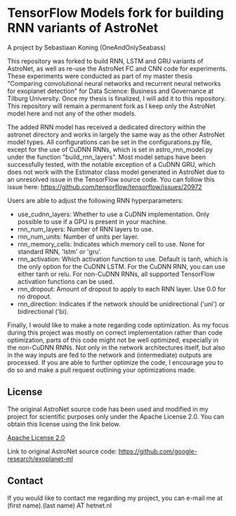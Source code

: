 # TensorFlow Models fork for building RNN variants of AstroNet
A project by Sebastiaan Koning (OneAndOnlySeabass)

This repository was forked to build RNN, LSTM and GRU variants of AstroNet, as well as re-use the AstroNet FC and CNN code for experiments. These experiments were conducted as part of my master thesis "Comparing convolutional neural networks and recurrent neural networks for exoplanet detection" for Data Science: Business and Governance at Tilburg University. Once my thesis is finalized, I will add it to this repository. This repository will remain a permanent fork as I keep only the AstroNet model here and not any of the other models.

The added RNN model has received a dedicated directory within the astronet directory and works in largely the same way as the other AstroNet model types. All configurations can be set in the configurations.py file, except for the use of CuDNN RNNs, which is set in astro_rnn_model.py under the function "build_rnn_layers". Most model setups have been successfully tested, with the notable exception of a CuDNN GRU, which does not work with the Estimator class model generated in AstroNet due to an unresolved issue in the TensorFlow source code. You can follow this issue here: https://github.com/tensorflow/tensorflow/issues/20972 

Users are able to adjust the following RNN hyperparameters:
- use_cudnn_layers: Whether to use a CuDNN implementation. Only possible to use if a GPU is present in your machine.
- rnn_num_layers: Number of RNN layers to use.
- rnn_num_units: Number of units per layer.
- rnn_memory_cells: Indicates which memory cell to use. None for standard RNN, 'lstm' or 'gru'.
- rnn_activation: Which activation function to use. Default is tanh, which is the only option for the CuDNN LSTM. For the CuDNN RNN, you can                  use either tanh or relu. For non-CuDNN RNNs, all supported TensorFlow activation functions can be used.
- rnn_dropout: Amount of dropout to apply to each RNN layer. Use 0.0 for no dropout.
- rnn_direction: Indicates if the network should be unidirectional ('uni') or bidirectional ('bi).

Finally, I would like to make a note regarding code optimization. As my focus during this project was mostly on correct implementation rather than code optimization, parts of this code might not be well optimized, especially in the non-CuDNN RNNs. Not only in the network architectures itself, but also in the way inputs are fed to the network and (intermediate) outputs are processed. If you are able to further optimize the code, I encourage you to do so and make a pull request outlining your optimizations made.

## License
The original AstroNet source code has been used and modified in my project for scientific purposes only under the Apache License 2.0. You can obtain this license using the link below.

[Apache License 2.0](LICENSE)

Link to original AstroNet source code: https://github.com/google-research/exoplanet-ml 

## Contact
If you would like to contact me regarding my project, you can e-mail me at (first name).(last name) AT hetnet.nl
